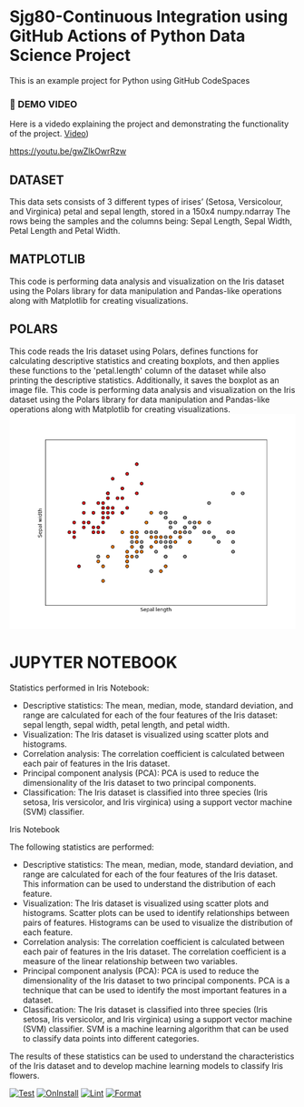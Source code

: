 # Sjg80-Continuous Integration using GitHub Actions of Python Data Science Project

This is an example project for Python using GitHub CodeSpaces

### 🎥 DEMO VIDEO
Here is a videdo explaining the project and demonstrating the functionality of the project.
[Video]((https://youtu.be/gwZlkOwrRzw)))

https://youtu.be/gwZlkOwrRzw

## DATASET
This data sets consists of 3 different types of irises’ (Setosa, Versicolour, and Virginica) petal and sepal length, stored in a 150x4 numpy.ndarray
The rows being the samples and the columns being: Sepal Length, Sepal Width, Petal Length and Petal Width.

## MATPLOTLIB
This code is performing data analysis and visualization on the Iris dataset using the Polars library for data manipulation and Pandas-like operations along with Matplotlib for creating visualizations.

## POLARS
This code reads the Iris dataset using Polars, defines functions for calculating descriptive statistics and creating boxplots, and then applies these functions to the 'petal.length' column of the dataset while also printing the descriptive statistics. Additionally, it saves the boxplot as an image file.
This code is performing data analysis and visualization on the Iris dataset using the Polars library for data manipulation and Pandas-like operations along with Matplotlib for creating visualizations.
![image](https://github.com/nogibjj/Sjg80-Mini-Project3Polars/blob/364e91212a91c596e07fe15e4e8812072163458f/sphx_glr_plot_iris_dataset.png)

# JUPYTER NOTEBOOK

Statistics performed in Iris Notebook:

- Descriptive statistics: The mean, median, mode, standard deviation, and range are calculated for each of the four features of the Iris dataset: sepal length, sepal width, petal length, and petal width.
- Visualization: The Iris dataset is visualized using scatter plots and histograms.
- Correlation analysis: The correlation coefficient is calculated between each pair of features in the Iris dataset.
- Principal component analysis (PCA): PCA is used to reduce the dimensionality of the Iris dataset to two principal components.
- Classification: The Iris dataset is classified into three species (Iris setosa, Iris versicolor, and Iris virginica) using a support vector machine (SVM) classifier.

Iris Notebook

The following statistics are performed:

- Descriptive statistics: The mean, median, mode, standard deviation, and range are calculated for each of the four features of the Iris dataset. This information can be used to understand the distribution of each feature.
- Visualization: The Iris dataset is visualized using scatter plots and histograms. Scatter plots can be used to identify relationships between pairs of features. Histograms can be used to visualize the distribution of each feature.
- Correlation analysis: The correlation coefficient is calculated between each pair of features in the Iris dataset. The correlation coefficient is a measure of the linear relationship between two variables.
- Principal component analysis (PCA): PCA is used to reduce the dimensionality of the Iris dataset to two principal components. PCA is a technique that can be used to identify the most important features in a dataset.
- Classification: The Iris dataset is classified into three species (Iris setosa, Iris versicolor, and Iris virginica) using a support vector machine (SVM) classifier. SVM is a machine learning algorithm that can be used to classify data points into different categories.
  
The results of these statistics can be used to understand the characteristics of the Iris dataset and to develop machine learning models to classify Iris flowers.


[![Test](https://github.com/nogibjj/Sjg80-Project1/actions/workflows/test.yml/badge.svg)](https://github.com/nogibjj/Sjg80-Project1/actions/workflows/test.yml)
[![OnInstall](https://github.com/nogibjj/Sjg80-Project1/actions/workflows/install.yml/badge.svg)](https://github.com/nogibjj/Sjg80-Project1/actions/workflows/install.yml)
[![Lint](https://github.com/nogibjj/Sjg80-Project1/actions/workflows/lint.yml/badge.svg)](https://github.com/nogibjj/Sjg80-Project1/actions/workflows/lint.yml)
[![Format](https://github.com/nogibjj/Sjg80-Project1/actions/workflows/format.yml/badge.svg)](https://github.com/nogibjj/Sjg80-Project1/actions/workflows/format.yml)

